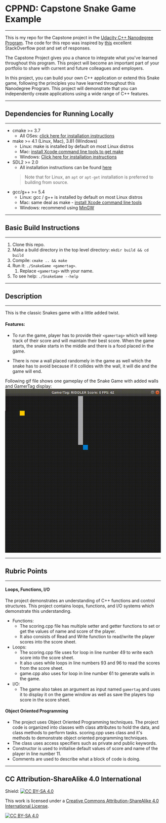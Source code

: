 # CPPND: Capstone Snake Game Example
---
This is my repo for the Capstone project in the [Udacity C++ Nanodegree Program](https://www.udacity.com/course/c-plus-plus-nanodegree--nd213). The code for this repo was inspired by [this](https://codereview.stackexchange.com/questions/212296/snake-game-in-c-with-sdl) excellent StackOverflow post and set of responses.


The Capstone Project gives you a chance to integrate what you've learned throughout this program. This project will become an important part of your portfolio to share with current and future colleagues and employers.

In this project, you can build your own C++ application or extend this Snake game, following the principles you have learned throughout this Nanodegree Program. This project will demonstrate that you can independently create applications using a wide range of C++ features.

---
## Dependencies for Running Locally
---
* cmake >= 3.7
  * All OSes: [click here for installation instructions](https://cmake.org/install/)
* make >= 4.1 (Linux, Mac), 3.81 (Windows)
  * Linux: make is installed by default on most Linux distros
  * Mac: [install Xcode command line tools to get make](https://developer.apple.com/xcode/features/)
  * Windows: [Click here for installation instructions](http://gnuwin32.sourceforge.net/packages/make.htm)
* SDL2 >= 2.0
  * All installation instructions can be found [here](https://wiki.libsdl.org/Installation)
  >Note that for Linux, an `apt` or `apt-get` installation is preferred to building from source. 
* gcc/g++ >= 5.4
  * Linux: gcc / g++ is installed by default on most Linux distros
  * Mac: same deal as make - [install Xcode command line tools](https://developer.apple.com/xcode/features/)
  * Windows: recommend using [MinGW](http://www.mingw.org/)
---
## Basic Build Instructions
---
1. Clone this repo.
2. Make a build directory in the top level directory: `mkdir build && cd build`
3. Compile: `cmake .. && make`
4. Run it: `./SnakeGame <gamertag>`.
   1. Replace `<gamertag>` with your name.
5. To see help: `./SnakeGame --help`

---
## Description
---
This is the classic Snakes game with a little added twist. 

#### Features: 
- To run the game, player has to provide their `<gamertag>` which will keep track of their score and will maintain their best score. When the game starts, the snake starts in the middle and there is a food placed in the game. 

- There is now a wall placed randomely in the game as well which the snake has to avoid because if it collides with the wall, it will die and the game will end.

Following gif file shows one gameplay of the Snake Game with added walls and GamerTag display:
<img src="Snake_with_walls.gif"/>

---
## Rubric Points
---
#### Loops, Functions, I/O

The project demonstrates an understanding of C++ functions and control structures. This project contains loops, functions, and I/O systems which demonstrate this understanding.
- Functions: 
  - The scoring.cpp file has multiple setter and getter functions to set or get the values of name and score of the player.
  - It also consists of Read and Write function to read/write the player scores into the score sheet.
- Loops:
  - The scoring.cpp file uses for loop in line number 49 to write each score into the score sheet.
  - It also uses while loops in line numbers 93 and 96 to read the scores from the score sheet.
  - game.cpp also uses for loop in line number 61 to generate walls in the game.
- I/O:
  - The game also takes an argument as input named `gamertag` and uses it to display it on the game window as well as save the players top score in the score sheet.

#### Object Oriented Programming
- The project uses Object Oriented Programming techniques. The project code is organized into classes with class attributes to hold the data, and class methods to perform tasks. scoring.cpp uses class and it's methods to demonstrate object oriented programming techniques.
- The class uses access specifiers such as private and public keywords.
- Constructor is used to initialise default values of score and name of the player in line number 11.
- Comments are used to describe what a block of code is doing.


---

## CC Attribution-ShareAlike 4.0 International


Shield: [![CC BY-SA 4.0][cc-by-sa-shield]][cc-by-sa]

This work is licensed under a
[Creative Commons Attribution-ShareAlike 4.0 International License][cc-by-sa].

[![CC BY-SA 4.0][cc-by-sa-image]][cc-by-sa]

[cc-by-sa]: http://creativecommons.org/licenses/by-sa/4.0/
[cc-by-sa-image]: https://licensebuttons.net/l/by-sa/4.0/88x31.png
[cc-by-sa-shield]: https://img.shields.io/badge/License-CC%20BY--SA%204.0-lightgrey.svg
